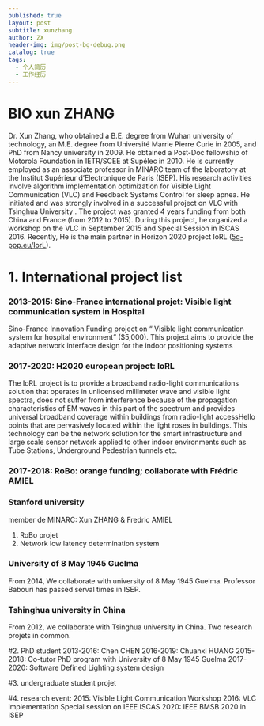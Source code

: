 ```yaml
---
published: true
layout: post
subtitle: xunzhang
author: ZX
header-img: img/post-bg-debug.png
catalog: true
tags:
  - 个人简历
  - 工作经历
---
```



# BIO xun ZHANG
Dr. Xun Zhang, who obtained a B.E. degree from Wuhan university of technology,  an M.E. degree from Université Marrie Pierre Curie in 2005, and PhD from Nancy university in 2009.  He obtained a Post-Doc fellowship of Motorola Foundation in IETR/SCEE at Supélec in 2010.  He is currently employed as an associate professor in MINARC team of the laboratory  at the Institut Supérieur d’Electronique de Paris (ISEP). His research activities involve algorithm implementation optimization for Visible Light Communication (VLC) and Feedback Systems Control for sleep apnea. He initiated and was strongly involved in a successful project on VLC with Tsinghua University . The project was granted 4 years funding from both China and France (from 2012 to 2015). During this project, he organized a workshop on the VLC in September 2015 and Special Session in ISCAS 2016. Recently, He is the main partner in Horizon 2020 project IoRL ([5g-ppp.eu/IorL](5P-ppp.eu/Iorl)).  

# 1. International project list

### 2013-2015: Sino-France international projet: Visible light communication system in Hospital

Sino-France Innovation Funding project on “ Visible light communication system for hospital environment” ($5,000). This project aims to provide the adaptive network interface design for the indoor positioning systems


### 2017-2020: H2020 european project: IoRL
The IoRL project is to provide a broadband radio-light communications solution that operates in unlicensed millimeter wave and visible light spectra, does not suffer from interference because of the propagation characteristics of EM waves in this part of the spectrum and provides universal broadband coverage within buildings from radio-light accessHello points that are pervasively located within the light roses in buildings. This technology can be the network solution for the smart infrastructure and large scale sensor network applied to other indoor environments such as Tube Stations, Underground Pedestrian tunnels etc.

### 2017-2018: RoBo: orange funding; collaborate with Frédric AMIEL

### Stanford university
member de MINARC: Xun ZHANG & Fredric AMIEL
1. RoBo projet
2. Network low latency determination system

### University of 8 May 1945 Guelma
From 2014, We collaborate with university of 8 May 1945 Guelma. Professor Babouri has passed serval times in ISEP. 
### Tshinghua university in China
 From 2012, we collaborate with Tsinghua university in China. Two research projets in common. 

#2. PhD student
 2013-2016: Chen CHEN
 2016-2019: Chuanxi HUANG
 2015-2018: Co-tutor PhD program with University of 8 May 1945 Guelma 
 2017-2020: Software Defined Lighting system design
 
#3. undergraduate student projet

#4. research event:
2015: Visible Light Communication Workshop
2016: VLC implementation Special session on IEEE ISCAS
2020: IEEE BMSB 2020 in ISEP
